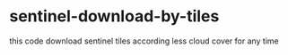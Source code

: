 # sentinel-download-by-tiles
this code download sentinel tiles according less cloud cover for any time
